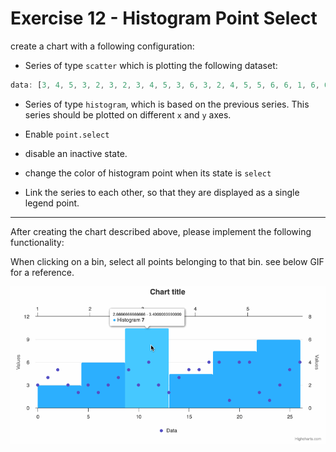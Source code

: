 # Exercise 12 - Histogram Point Select

create a chart with a following configuration:
* Series of type `scatter` which is plotting the following dataset:
```js
data: [3, 4, 5, 3, 2, 3, 2, 3, 4, 5, 3, 6, 3, 2, 4, 5, 5, 6, 6, 1, 6, 6, 2, 1, 3, 5, 6]
```
* Series of type `histogram`, which is based on the previous series. This series should be plotted on different `x` and `y` axes.

* Enable `point.select`
* disable an inactive state.
* change the color of histogram point when its state is `select`
* Link the series to each other, so that they are displayed as a single legend point.
------
After creating the chart described above, please implement the following functionality:

When clicking on a bin, select all points belonging to that bin.
see below GIF for a reference.

![histogram-point-select.gif](histogram-point-select.gif)
